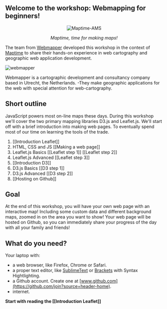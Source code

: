 ## Welcome to the workshop: Webmapping for beginners!

<p align="center"> <img align="center" src="https://raw.githubusercontent.com/wiki/NieneB/Webmapping_for_beginners/img/maptime-logo.png" alt="Maptime-AMS"> </p>

<p align="center"> <i> Maptime, time for making maps! </i></p>

The team from [Webmapper](http://webmapper.net/) developed this workshop in the context of [Maptime](maptime.io) to share their hands-on experience in web cartography and geographic web application development. 

![webmapper](https://raw.githubusercontent.com/wiki/NieneB/Webmapping_for_beginners/img/webmapperlogo.png)

Webmapper is a cartographic development and consultancy company based in Utrecht, the Netherlands. -They make geographic applications for the web with special attention for web-cartography. 

## Short outline

JavaScript powers most on-line maps these days. During this workshop we'll cover the two primary mapping libraries D3.js and Leaflet.js.
We'll start off with a brief introduction into making web pages. To eventually spend most of our time on learning the tools of the trade.

1. [[Introduction Leaflet]]
1. HTML, CSS and JS [[Making a web page]]
2. Leaflet.js Basics [[Leaflet step 1]] [[Leaflet step 2]]
2. Leaflet.js Advanced [[Leaflet step 3]]
2. [[Introduction D3]]
2. D3.js Basics [[D3 step 1]]
2. D3.js Advanced [[D3 step 2]]
3. [[Hosting on Github]]

## Goal 

At the end of this workshop, you will have your own web page with an interactive map! Including some custom data and different background maps, zoomed in on the area you want to show! Your web page will be hosted on Github, so you can immediately share your progress of the day with all your family and friends!

## What do you need?

Your laptop with:

* a web browser, like Firefox, Chrome or Safari.
* a proper text editor, like [SublimeText](http://www.sublimetext.com/) or [Brackets](http://brackets.io/) with Syntax Hightlighting.
* a Github account. Create one at [www.github.com](https://github.com/join?source=header-home).
* internet.

**Start with reading the [[Introduction Leaflet]]**